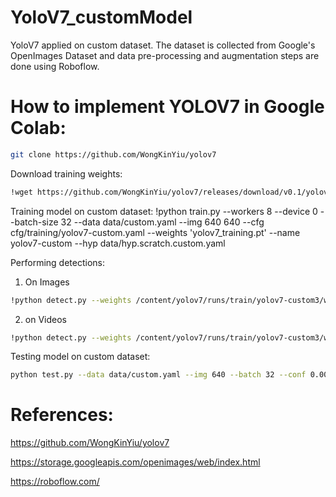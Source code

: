 # YoloV7_customModel
YoloV7 applied on custom dataset. The dataset is collected from Google's OpenImages Dataset and data pre-processing and augmentation steps are done using Roboflow.

# How to implement YOLOV7 in Google Colab:
```bash
git clone https://github.com/WongKinYiu/yolov7
```

Download training weights:
```bash
!wget https://github.com/WongKinYiu/yolov7/releases/download/v0.1/yolov7_training.pt
```

Training model on custom dataset:
!python train.py --workers 8 --device 0 --batch-size 32 --data data/custom.yaml --img 640 640 --cfg cfg/training/yolov7-custom.yaml --weights 'yolov7_training.pt' --name yolov7-custom --hyp data/hyp.scratch.custom.yaml


Performing detections:

1) On Images
```bash
!python detect.py --weights /content/yolov7/runs/train/yolov7-custom3/weights/best.pt --conf 0.25 --img-size 640 --source /content/car2.jpg
```

2) on Videos
```bash
!python detect.py --weights /content/yolov7/runs/train/yolov7-custom3/weights/best.pt --conf 0.25 --img-size 640 --source /content/traffic.mp4
```

Testing model on custom dataset:
```bash
python test.py --data data/custom.yaml --img 640 --batch 32 --conf 0.001 --iou 0.65 --device 0 --weights yolov7_training.pt --name yolov7_640_val
```

# References:
https://github.com/WongKinYiu/yolov7

https://storage.googleapis.com/openimages/web/index.html

https://roboflow.com/
